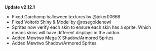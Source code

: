 **Update v2.12.1**

- Fixed Garchomp halloween textures by @joker00666
- Fixed Voltorb Shiny & Model by @rosegoldenowl
- Sprites now verify each skin to ensure each skin has a sprite. Which means skins will have different displays in the addon.
- Added Mewtwo Mega X Shadow/Armored Sprites
- Added Mewtwo Shadow/Armored Sprites